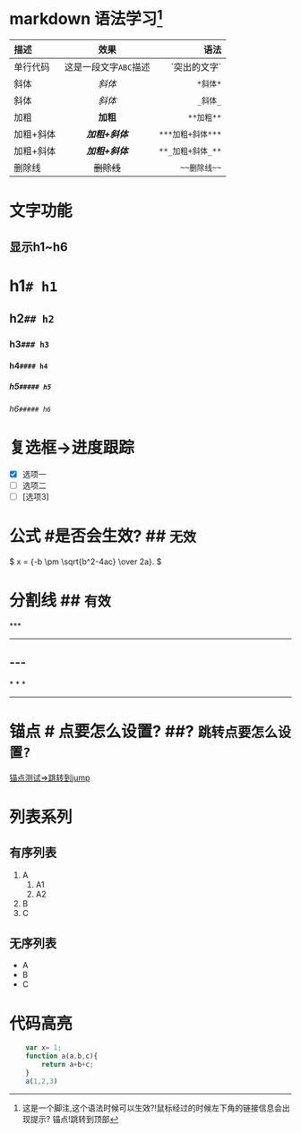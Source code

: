 # markdown 语法学习[^1]
[^1]:这是一个脚注,这个语法时候可以生效?!鼠标经过的时候左下角的链接信息会出现提示?
<a id = "jump" name="jump">锚点!跳转到顶部</a>

|描述|效果|语法|
|:--|:--:|--:|
|单行代码|这是一段文字`ABC`描述|\`突出的文字\`|、
|斜体|*斜体*|`*斜体*`|
|斜体|_斜体_|`_斜体_`|
|加粗|**加粗**|`**加粗**`|
|加粗+斜体|***加粗+斜体***|`***加粗+斜体***`|
|加粗+斜体|**_加粗+斜体_**|`**_加粗+斜体_**`|
|删除线|~~删除线~~|`~~删除线~~`|

# 文字功能
## 显示h1~h6
# h1`# h1`
## h2`## h2`
### h3`### h3`
#### h4`#### h4`
##### h5`##### h5`
###### h6`##### h6`

# 复选框->进度跟踪
- [x] 选项一
- [ ] 选项二
- [ ]  [选项3]

# 公式 #是否会生效? ## `无效`
$ x = {-b \pm \sqrt{b^2-4ac} \over 2a}. $

# 分割线 ## `有效`
\*\*\*
***
\-\-\-
---
\* \* \*
* * *
# 锚点 # 点要怎么设置? ##? `跳转点要怎么设置?`
[锚点测试=>跳转到jump](#jump)

# 列表系列
## 有序列表
1. A
    1. A1
    2. A2
2. B
3. C
## 无序列表
* A
* B
* C

# 代码高亮
``` javascript
    var x= 1;
    function a(a,b,c){
        return a+b+c;
    }
    a(1,2,3)
```